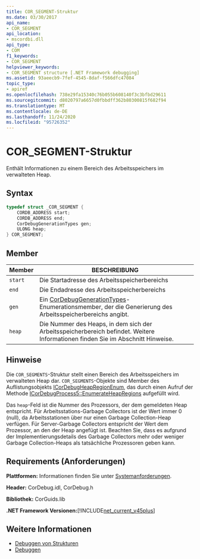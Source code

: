```yaml
---
title: COR_SEGMENT-Struktur
ms.date: 03/30/2017
api_name:
- COR_SEGMENT
api_location:
- mscordbi.dll
api_type:
- COM
f1_keywords:
- COR_SEGMENT
helpviewer_keywords:
- COR_SEGMENT structure [.NET Framework debugging]
ms.assetid: 93aeecb9-7fef-4545-8daf-f566dfc47084
topic_type:
- apiref
ms.openlocfilehash: 738e29fa15340c76b055b608140f3c3bfbd29611
ms.sourcegitcommit: d8020797a6657d0fbbdff362b80300815f682f94
ms.translationtype: MT
ms.contentlocale: de-DE
ms.lasthandoff: 11/24/2020
ms.locfileid: "95726352"
---
```

# <a name="cor_segment-structure"></a>COR_SEGMENT-Struktur

Enthält Informationen zu einem Bereich des Arbeitsspeichers im verwalteten Heap.  
  
## <a name="syntax"></a>Syntax  
  
```cpp  
typedef struct _COR_SEGMENT {  
    CORDB_ADDRESS start;
    CORDB_ADDRESS end;
    CorDebugGenerationTypes gen;
    ULONG heap;
} COR_SEGMENT;  
```  
  
## <a name="members"></a>Member  
  
|Member|BESCHREIBUNG|  
|------------|-----------------|  
|`start`|Die Startadresse des Arbeitsspeicherbereichs|  
|`end`|Die Endadresse des Arbeitsspeicherbereichs|  
|`gen`|Ein [CorDebugGenerationTypes](cordebuggenerationtypes-enumeration.md)-Enumerationsmember, der die Generierung des Arbeitsspeicherbereichs angibt.|  
|`heap`|Die Nummer des Heaps, in dem sich der Arbeitsspeicherbereich befindet. Weitere Informationen finden Sie im Abschnitt Hinweise.|  
  
## <a name="remarks"></a>Hinweise  

 Die `COR_SEGMENTS`-Struktur stellt einen Bereich des Arbeitsspeichers im verwalteten Heap dar.  `COR_SEGMENTS`-Objekte sind Member des Auflistungsobjekts [ICorDebugHeapRegionEnum](icordebugheapsegmentenum-interface.md), das durch einen Aufruf der Methode [ICorDebugProcess5::EnumerateHeapRegions](icordebugprocess5-enumerateheapregions-method.md) aufgefüllt wird.  
  
 Das `heap`-Feld ist die Nummer des Prozessors, der dem gemeldeten Heap entspricht. Für Arbeitsstations-Garbage Collectors ist der Wert immer 0 (null), da Arbeitsstationen über nur einen Garbage Collection-Heap verfügen. Für Server-Garbage Collectors entspricht der Wert dem Prozessor, an den der Heap angefügt ist. Beachten Sie, dass es aufgrund der Implementierungsdetails des Garbage Collectors mehr oder weniger Garbage Collection-Heaps als tatsächliche Prozessoren geben kann.  
  
## <a name="requirements"></a>Requirements (Anforderungen)  

 **Plattformen:** Informationen finden Sie unter [Systemanforderungen](../../get-started/system-requirements.md).  
  
 **Header:** CorDebug.idl, CorDebug.h  
  
 **Bibliothek:** CorGuids.lib  
  
 **.NET Framework Versionen:**[!INCLUDE[net_current_v45plus](../../../../includes/net-current-v45plus-md.md)]  
  
## <a name="see-also"></a>Weitere Informationen

- [Debuggen von Strukturen](debugging-structures.md)
- [Debuggen](index.md)
